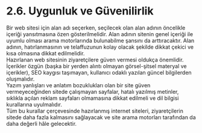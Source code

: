 # 2.6. Uygunluk ve Güvenilirlik

Bir web sitesi için alan adı seçerken, seçilecek olan alan adının öncelikle içeriği yansıtmasına özen gösterilmelidir. Alan adının sitenin genel içeriği ile uyumlu olması arama motorlarında bulunabilme şansını da arttıracaktır. Alan adının, hatırlanmasının ve telaffuzunun kolay olacak şekilde dikkat çekici ve kısa olmasına dikkat edilmelidir.\
Hazırlanan web sitesinin ziyaretçilere güven vermesi oldukça önemlidir. İçerikler özgün (başka bir yerden alıntı olmayan görsel-şitsel materyal ve içerikler), SEO kaygısı taşımayan, kullanıcı odaklı yazılan güncel bilgilerden oluşmalıdır.\
Yazım yanlışları ve anlatım bozuklukları olan bir site güven vermeyeceğinden sitede çalışmayan sayfalar, hatalı yazılmış metinler, sıklıkla açılan reklam sayfaları olmamasına dikkat edilmeli ve dil bilgisi kurallarına uyulmalıdır.\
Tüm bu kurallar çerçevesinde hazırlanmış internet siteleri, ziyaretçilerin sitede daha fazla kalmasını sağlayacak ve site arama motorları tarafından da daha değerli hâle gelecektir.